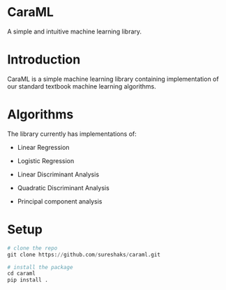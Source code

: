# CaraML
A simple and intuitive machine learning library.

# Introduction

CaraML is a simple machine learning library containing implementation of our standard textbook machine learning algorithms.

# Algorithms

The library currently has implementations of:

- Linear Regression

- Logistic Regression

- Linear Discriminant Analysis

- Quadratic Discriminant Analysis

- Principal component analysis

# Setup

```python
# clone the repo
git clone https://github.com/sureshaks/caraml.git

# install the package
cd caraml
pip install .
```
